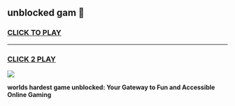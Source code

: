 
## unblocked gam 👋
<h3>
<a href="https://premium.freeplayer.one?title=unblocked_gam&ref=13F">CLICK TO PLAY</a></h3>
<hr>

<h3>
<a href="https://premium.freeplayer.one?title=unblocked_gam&ref=13F">CLICK 2 PLAY</a>
  
</h3>

<a href="https://premium.freeplayer.one?title=unblocked_gam&ref=12F/"><img src="https://clearcache.store/games.png"></a>


**worlds hardest game unblocked: Your Gateway to Fun and Accessible Online Gaming**
